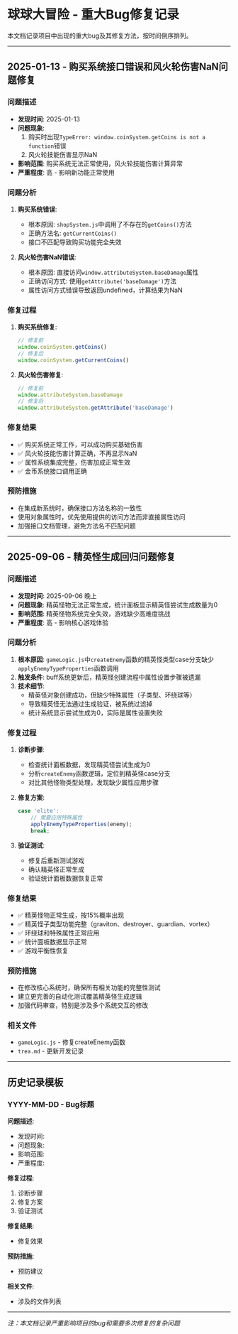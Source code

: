 # 球球大冒险 - 重大Bug修复记录

本文档记录项目中出现的重大bug及其修复方法，按时间倒序排列。

---

## 2025-01-13 - 购买系统接口错误和风火轮伤害NaN问题修复

### 问题描述
- **发现时间**: 2025-01-13
- **问题现象**: 
  1. 购买时出现`TypeError: window.coinSystem.getCoins is not a function`错误
  2. 风火轮技能伤害显示NaN
- **影响范围**: 购买系统无法正常使用，风火轮技能伤害计算异常
- **严重程度**: 高 - 影响新功能正常使用

### 问题分析
1. **购买系统错误**:
   - 根本原因: `shopSystem.js`中调用了不存在的`getCoins()`方法
   - 正确方法名: `getCurrentCoins()`
   - 接口不匹配导致购买功能完全失效

2. **风火轮伤害NaN错误**:
   - 根本原因: 直接访问`window.attributeSystem.baseDamage`属性
   - 正确访问方式: 使用`getAttribute('baseDamage')`方法
   - 属性访问方式错误导致返回undefined，计算结果为NaN

### 修复过程
1. **购买系统修复**:
   ```javascript
   // 修复前
   window.coinSystem.getCoins()
   // 修复后  
   window.coinSystem.getCurrentCoins()
   ```

2. **风火轮伤害修复**:
   ```javascript
   // 修复前
   window.attributeSystem.baseDamage
   // 修复后
   window.attributeSystem.getAttribute('baseDamage')
   ```

### 修复结果
- ✅ 购买系统正常工作，可以成功购买基础伤害
- ✅ 风火轮技能伤害计算正确，不再显示NaN
- ✅ 属性系统集成完整，伤害加成正常生效
- ✅ 金币系统接口调用正确

### 预防措施
- 在集成新系统时，确保接口方法名称的一致性
- 使用对象属性时，优先使用提供的访问方法而非直接属性访问
- 加强接口文档管理，避免方法名不匹配问题

---

## 2025-09-06 - 精英怪生成回归问题修复

### 问题描述
- **发现时间**: 2025-09-06 晚上
- **问题现象**: 精英怪物无法正常生成，统计面板显示精英怪尝试生成数量为0
- **影响范围**: 精英怪物系统完全失效，游戏缺少高难度挑战
- **严重程度**: 高 - 影响核心游戏体验

### 问题分析
1. **根本原因**: `gameLogic.js`中`createEnemy`函数的精英怪类型case分支缺少`applyEnemyTypeProperties`函数调用
2. **触发条件**: buff系统更新后，精英怪创建流程中属性设置步骤被遗漏
3. **技术细节**: 
   - 精英怪对象创建成功，但缺少特殊属性（子类型、环绕球等）
   - 导致精英怪无法通过生成验证，被系统过滤掉
   - 统计系统显示尝试生成为0，实际是属性设置失败

### 修复过程
1. **诊断步骤**:
   - 检查统计面板数据，发现精英怪尝试生成为0
   - 分析`createEnemy`函数逻辑，定位到精英怪case分支
   - 对比其他怪物类型处理，发现缺少属性应用步骤

2. **修复方案**:
   ```javascript
   case 'elite':
       // 需要应用特殊属性
       applyEnemyTypeProperties(enemy);
       break;
   ```

3. **验证测试**:
   - 修复后重新测试游戏
   - 确认精英怪正常生成
   - 验证统计面板数据恢复正常

### 修复结果
- ✅ 精英怪物正常生成，按15%概率出现
- ✅ 精英怪子类型功能完整（graviton、destroyer、guardian、vortex）
- ✅ 环绕球和特殊属性正常应用
- ✅ 统计面板数据显示正常
- ✅ 游戏平衡性恢复

### 预防措施
- 在修改核心系统时，确保所有相关功能的完整性测试
- 建立更完善的自动化测试覆盖精英怪生成逻辑
- 加强代码审查，特别是涉及多个系统交互的修改

### 相关文件
- `gameLogic.js` - 修复createEnemy函数
- `trea.md` - 更新开发记录

---

## 历史记录模板

### YYYY-MM-DD - Bug标题

**问题描述**:
- 发现时间: 
- 问题现象: 
- 影响范围: 
- 严重程度: 

**修复过程**:
1. 诊断步骤
2. 修复方案
3. 验证测试

**修复结果**:
- 修复效果

**预防措施**:
- 预防建议

**相关文件**:
- 涉及的文件列表

---

*注：本文档记录严重影响项目的bug和需要多次修复的复杂问题*